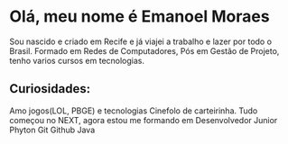 # Olá, meu nome é **Emanoel Moraes**

Sou nascido e criado em Recife e já viajei a trabalho e lazer por todo o Brasil.
Formado em Redes de Computadores, Pós em Gestão de Projeto, tenho varios cursos em tecnologias.



## Curiosidades:
Amo jogos(LOL, PBGE) e tecnologias
Cinefolo de carteirinha.
Tudo começou no NEXT, 
agora estou me formando em Desenvolvedor Junior
Phyton Git Github Java
